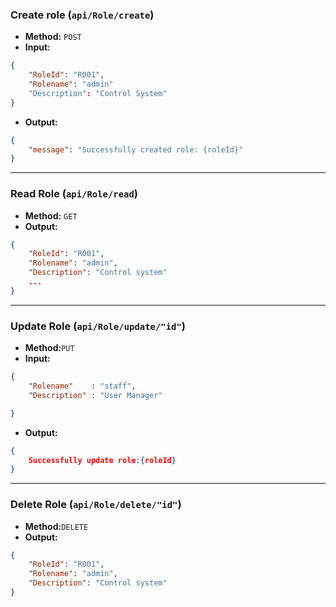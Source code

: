 ### **Create role (`api/Role/create`)**

- **Method:** `POST`
- **Input:**

```json
{
	"RoleId": "R001",
	"Rolename": "admin"
	"Description": "Control System"
}
```

- **Output:**

```json
{
	"message": "Successfully created role: {roleId}"
}
```

---

### **Read Role (`api/Role/read`)**

- **Method:** `GET`
- **Output:**

```json
{
	"RoleId": "R001",
	"Rolename": "admin",
	"Description": "Control system"
	...
}
```
---
### **Update Role (`api/Role/update/"id"`)**
												
- **Method:**`PUT`
- **Input:**
```json
{
	"Rolename"	  : "staff",
	"Description" : "User Manager"

}
```

- **Output:**


```json
{
	Successfully update role:{roleId}
}
```
---

### **Delete Role (`api/Role/delete/"id"`)**

- **Method:**`DELETE`
- **Output:**

```json
{
    "RoleId": "R001",
    "Rolename": "admin",
    "Description": "Control system"
}
```
